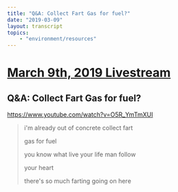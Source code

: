 ```yaml
---
title: "Q&A: Collect Fart Gas for fuel?"
date: "2019-03-09"
layout: transcript
topics:
    - "environment/resources"
---
```

# [March 9th, 2019 Livestream](../2019-03-09.md)
## Q&A: Collect Fart Gas for fuel?
https://www.youtube.com/watch?v=O5R_YmTmXUI
> i'm already out of concrete collect fart
> 
> gas for fuel
> 
> you know what live your life man follow
> 
> your heart
> 
> there's so much farting going on here
> 
